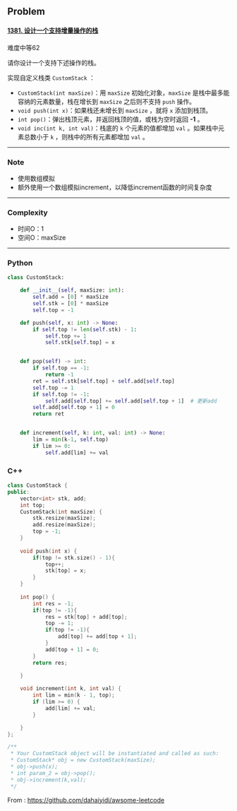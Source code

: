 ## Problem

#### [1381. 设计一个支持增量操作的栈](https://leetcode-cn.com/problems/design-a-stack-with-increment-operation/)

难度中等62

请你设计一个支持下述操作的栈。

实现自定义栈类 `CustomStack` ：

- `CustomStack(int maxSize)`：用 `maxSize` 初始化对象，`maxSize` 是栈中最多能容纳的元素数量，栈在增长到 `maxSize` 之后则不支持 `push` 操作。
- `void push(int x)`：如果栈还未增长到 `maxSize` ，就将 `x` 添加到栈顶。
- `int pop()`：弹出栈顶元素，并返回栈顶的值，或栈为空时返回 **-1** 。
- `void inc(int k, int val)`：栈底的 `k` 个元素的值都增加 `val` 。如果栈中元素总数小于 `k` ，则栈中的所有元素都增加 `val` 。

------

### Note

- 使用数组模拟
- 额外使用一个数组模拟increment，以降低increment函数的时间复杂度

------

### Complexity

- 时间O：1
- 空间O：maxSize

------

### Python

```python
class CustomStack:

    def __init__(self, maxSize: int):
        self.add = [0] * maxSize
        self.stk = [0] * maxSize
        self.top = -1

    def push(self, x: int) -> None:
        if self.top != len(self.stk) - 1:
            self.top += 1
            self.stk[self.top] = x


    def pop(self) -> int:
        if self.top == -1:
            return -1
        ret = self.stk[self.top] + self.add[self.top]
        self.top -= 1
        if self.top != -1:
            self.add[self.top] += self.add[self.top + 1]  # 更新add
        self.add[self.top + 1] = 0
        return ret


    def increment(self, k: int, val: int) -> None:
        lim = min(k-1, self.top)
        if lim >= 0:
            self.add[lim] += val
```

### C++

```C++
class CustomStack {
public:
    vector<int> stk, add;
    int top;
    CustomStack(int maxSize) {
        stk.resize(maxSize);
        add.resize(maxSize);
        top = -1;
    }
    
    void push(int x) {
        if(top != stk.size() - 1){
            top++;
            stk[top] = x;
        }
    }
    
    int pop() {
        int res = -1;
        if(top != -1){
            res = stk[top] + add[top];
            top -= 1;
            if(top != -1){
                add[top] += add[top + 1];
            }
            add[top + 1] = 0;            
        }
        return res;

    }
    
    void increment(int k, int val) {
        int lim = min(k - 1, top);
        if (lim >= 0) {
            add[lim] += val;
        }

    }
};

/**
 * Your CustomStack object will be instantiated and called as such:
 * CustomStack* obj = new CustomStack(maxSize);
 * obj->push(x);
 * int param_2 = obj->pop();
 * obj->increment(k,val);
 */
```

From : https://github.com/dahaiyidi/awsome-leetcode
